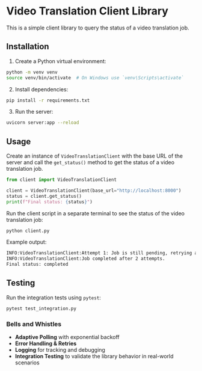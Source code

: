 # Video Translation Client Library
This is a simple client library to query the status of a video translation job.

## Installation
1. Create a Python virtual environment:

```sh
python -m venv venv
source venv/bin/activate  # On Windows use `venv\Scripts\activate`
```

2. Install dependencies:

```sh
pip install -r requirements.txt
```

3. Run the server:

```sh
uvicorn server:app --reload
```

## Usage
Create an instance of `VideoTranslationClient` with the base URL of the server and call the `get_status()` method to get the status of a video translation job.

```python
from client import VideoTranslationClient

client = VideoTranslationClient(base_url="http://localhost:8000")
status = client.get_status()
print(f"Final status: {status}")
```

Run the client script in a separate terminal to see the status of the video translation job:

```sh
python client.py
```

Example output:

```sh
INFO:VideoTranslationClient:Attempt 1: Job is still pending, retrying after 1 seconds.
INFO:VideoTranslationClient:Job completed after 2 attempts.
Final status: completed
```

## Testing
Run the integration tests using `pytest`:

```sh
pytest test_integration.py
```

### Bells and Whistles
- **Adaptive Polling** with exponential backoff
- **Error Handling & Retries**
- **Logging** for tracking and debugging
- **Integration Testing** to validate the library behavior in real-world scenarios